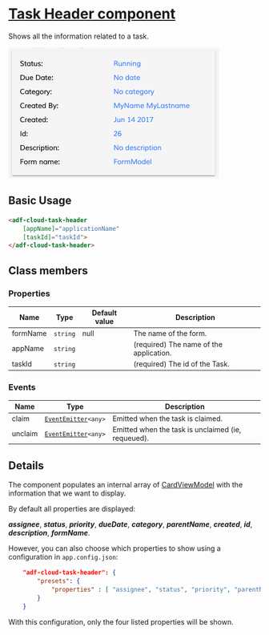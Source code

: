 # [Task Header component](../../lib/process-services-cloud/task-header/components/task-header-cloud.component.ts "Defined in task-header.component.ts")

Shows all the information related to a task.

![adf-task-header](../docassets/images/adf-task-header.png)

## Basic Usage

```html
<adf-cloud-task-header
    [appName]="applicationName"
    [taskId]="taskId">
</adf-cloud-task-header>
```

## Class members

### Properties

| Name | Type | Default value | Description |
| ---- | ---- | ------------- | ----------- |
| formName | `string` | null | The name of the form. |
| appName | `string` |  | (required) The name of the application. |
| taskId | `string` |  | (required) The id of the Task. |

### Events

| Name | Type | Description |
| ---- | ---- | ----------- |
| claim | [`EventEmitter`](https://angular.io/api/core/EventEmitter)`<any>` | Emitted when the task is claimed. |
| unclaim | [`EventEmitter`](https://angular.io/api/core/EventEmitter)`<any>` | Emitted when the task is unclaimed (ie, requeued). |

## Details

The component populates an internal array of 
[CardViewModel](../core/card-view.component.md) with the information that we want to display.

By default all properties are displayed:

**_assignee_**, **_status_**, **_priority_**, **_dueDate_**, **_category_**, **_parentName_**, **_created_**, **_id_**, **_description_**, **_formName_**. 

However, you can also choose which properties to show using a configuration in `app.config.json`:

```json
    "adf-cloud-task-header": {
        "presets": {
            "properties" : [ "assignee", "status", "priority", "parentName"]
        }
    }
```

With this configuration, only the four listed properties will be shown.
